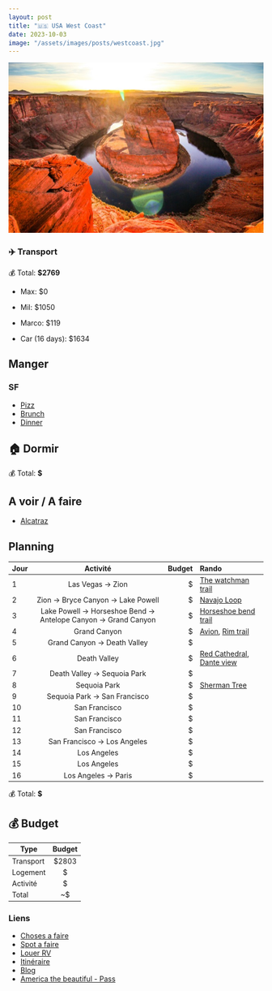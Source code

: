 ```yaml
---
layout: post
title: "🇺🇸 USA West Coast"
date: 2023-10-03
image: "/assets/images/posts/westcoast.jpg"
---
```


![westcoast](/assets/images/posts/westcoast.jpg)

### ✈️ Transport

💰 Total: **$2769**

- Max: $0
- Mil: $1050
- Marco: $119

- Car (16 days): $1634

## Manger

### SF

- [Pizz](https://maps.app.goo.gl/HvHZETbtdTKobkyV8)
- [Brunch](https://maps.app.goo.gl/UkGMPcbMTZbNxAvy5)
- [Dinner](https://maps.app.goo.gl/QwWm9J5oHyWhFdHG9)

## 🏠 Dormir

💰 Total: **$**

## A voir / A faire

- [Alcatraz](https://maps.app.goo.gl/spGCA6h8w5NajufaA)

## Planning

| Jour   |      Activité      |  Budget | Rando |
|----------|:-------------:|------:|:-------------|
| 1 | Las Vegas -> Zion | $ | [The watchman trail](https://www.alltrails.com/fr/explore/trail/us/utah/the-watchman-trail) |
| 2 | Zion -> Bryce Canyon -> Lake Powell | $ | [Navajo Loop](https://www.alltrails.com/fr/explore/trail/us/utah/navajo-loop-and-queens-garden-trail) |
| 3 | Lake Powell -> Horseshoe Bend -> Antelope Canyon -> Grand Canyon | $ | [Horseshoe bend trail](https://www.alltrails.com/fr/randonnee/us/arizona/horseshoe-bend-trail) |
| 4 | Grand Canyon | $ | [Avion](https://www.getyourguide.fr/tusayan-l91478/survol-du-grand-canyon-t110698/), [Rim trail](https://www.alltrails.com/explore/trail/us/arizona/grand-canyon-rim-trail--3) |
| 5 | Grand Canyon -> Death Valley | $ | |
| 6 | Death Valley | $ | [Red Cathedral](https://www.alltrails.com/explore/trail/us/california/golden-canyon-trail-to-red-cathedral), [Dante view](https://www.alltrails.com/explore/trail/us/california/dantes-view-trail) |
| 7 | Death Valley -> Sequoia Park | $ | |
| 8 | Sequoia Park | $ | [Sherman Tree](https://www.alltrails.com/explore/trail/us/california/trail-of-the-sequoias-via-congress-trail) |
| 9 | Sequoia Park -> San Francisco | $ | |
| 10 | San Francisco | $ | |
| 11 | San Francisco | $ | |
| 12 | San Francisco | $ | |
| 13 | San Francisco -> Los Angeles | $ | |
| 14 | Los Angeles | $ | |
| 15 | Los Angeles | $ | |
| 16 | Los Angeles -> Paris | $ | |

💰 Total: **$**

## 💰 Budget

| Type   |      Budget      |
|----------|:-------------:|
| Transport | $2803 |
| Logement | $ |
| Activité | $ |
| Total |  ~$  |

### Liens

- [Choses a faire](https://www.viree-malin.fr/road-trip-cote-ouest-etats-unis)
- [Spot a faire](https://www.que-faire-en-voyage.com/visiter-ouest-americain-que-faire/)
- [Louer RV](https://indiecampers.com)
- [Itinéraire](https://www.google.com/maps/dir/Las+Vegas,+Nevada,+%C3%89tats-Unis/Zion+National+Park,+Utah,+%C3%89tats-Unis/Parc+national+de+Bryce+Canyon/Horseshoe+Bend,+Arizona,+%C3%89tats-Unis/Grand+Canyon,+Arizona+86052,+%C3%89tats-Unis/Death+Valley,+Californie,+%C3%89tats-Unis/San+Francisco,+Californie,+%C3%89tats-Unis/Monterey,+Californie,+%C3%89tats-Unis/Los+Angeles,+Californie,+%C3%89tats-Unis/@35.9558981,-122.1944802,6z/data=!3m1!4b1!4m56!4m55!1m5!1m1!1s0x80beb782a4f57dd1:0x3accd5e6d5b379a3!2m2!1d-115.1391009!2d36.171563!1m5!1m1!1s0x80caead08844f8d9:0x7c2e3a15aa3656f5!2m2!1d-113.0263005!2d37.2982022!1m5!1m1!1s0x87356bc602c3eb2d:0x6be9d8fbbeac6d06!2m2!1d-112.1870895!2d37.5930377!1m5!1m1!1s0x87346ced52b21091:0xb623646960566829!2m2!1d-111.5103627!2d36.8790612!1m5!1m1!1s0x80cc0654bd27e08d:0xb1c2554442d42e8d!2m2!1d-112.1124846!2d36.0997631!1m5!1m1!1s0x80c739a21e8fffb1:0x1c897383d723dd25!2m2!1d-116.9325408!2d36.5322649!1m5!1m1!1s0x80859a6d00690021:0x4a501367f076adff!2m2!1d-122.4194155!2d37.7749295!1m5!1m1!1s0x808de45270b5fb91:0xee484909d84a3d5e!2m2!1d-121.8946761!2d36.6002378!1m5!1m1!1s0x80c2c75ddc27da13:0xe22fdf6f254608f4!2m2!1d-118.242643!2d34.0549076!3e0?entry=ttu)
- [Blog](https://www.julievoyage.com/road-trip-ouest-americain-itinerair)
- [America the beautiful - Pass](https://www.roadtrippin.fr/organiser/pass-america-the-beautiful.php)
